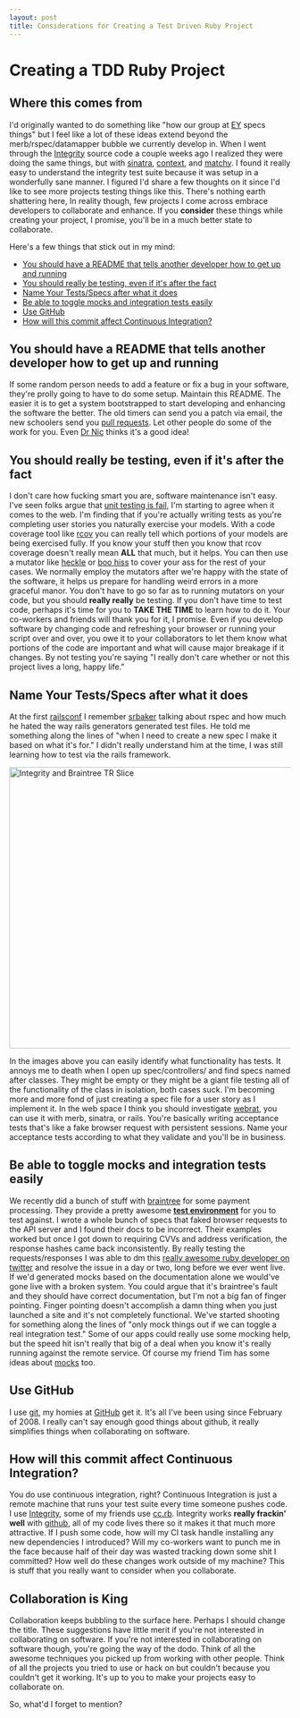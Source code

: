 ```yaml
--- 
layout: post
title: Considerations for Creating a Test Driven Ruby Project
---
```

Creating a TDD Ruby Project
===========================

Where this comes from
---------------------

I'd originally wanted to do something like "how our group at <a
href="http://engineyard.com">EY</a> specs things" but I feel like a lot of
these ideas extend beyond the merb/rspec/datamapper bubble we currently develop
in. When I went through the <a href="http://integrityapp.com/">Integrity</a>
source code a couple weeks ago I realized they were doing the same things, but
with <a href="http://sinatra.github.com/">sinatra</a>, <a
href="http://github.com/jeremymcanally/context/tree/master">context</a>, and <a
href="http://github.com/jeremymcanally/matchy/tree/master">matchy</a>.  I found
it really easy to understand the integrity test suite because it was setup in a
wonderfully sane manner.  I figured I'd share a few thoughts on it since I'd
like to see more projects testing things like this.  There's nothing earth
shattering here,   In reality though, few projects I come across embrace
developers to collaborate and enhance.  If you <strong>consider</strong> these
things while creating your project, I promise, you'll be in a much better state
to collaborate.

Here's a few things that stick out in my mind:
<ul>
  <li><a href="#readme">You should have a README that tells another developer how to get up and running</a></li>
  <li><a href="#testing">You should really be testing, even if it's after the fact</a></li>
  <li><a href="#naming_tests">Name Your Tests/Specs after what it does</a></li>
  <li><a href="#mocks">Be able to toggle mocks and integration tests easily</a></li>
  <li><a href="#github">Use GitHub</a></li>
  <li><a href="#ci">How will this commit affect Continuous Integration?</a></li>
</ul>

You should have a README that tells another developer how to get up and running
-------------------------------------------------------------------------------

If some random person needs to add a feature or fix a bug in your software,
they're prolly going to have to do some setup. Maintain this README. The
easier it is to get a system bootstrapped to start developing and enhancing the
software the better.  The old timers can send you a patch via email, the new
schoolers send you <a href="http://github.com/guides/pull-requests">pull
requests</a>.  Let other people do some of the work for you. Even <a
href="http://twitter.com/drnic/statuses/952116463">Dr Nic</a> thinks it's a
good idea!

You should really be testing, even if it's after the fact
---------------------------------------------------------

I don't care how fucking smart you are, software maintenance isn't easy.  I've
seen folks argue that <a
href="http://michaelfeathers.typepad.com/michael_feathers_blog/2008/06/the-flawed-theo.html">unit
testing is fail</a>, I'm starting to agree when it comes to the web.  I'm
finding that if you're actually writing tests as you're completing user stories
you naturally exercise your models.  With a code coverage tool like <a
href="http://eigenclass.org/hiki.rb?rcov">rcov</a> you can really tell which
portions of your models are being exercised fully.  If you know your stuff then
you know that rcov coverage doesn't really mean <strong>ALL</strong> that much,
but it helps.  You can then use a mutator like <a
href="https://github.com/ryansobol/heckle/tree/master">heckle</a> or <a
href="https://github.com/halorgium/boo_hiss/tree/master">boo hiss</a> to cover
your ass for the rest of your cases.  We normally employ the mutators after
we're happy with the state of the software, it helps us prepare for handling
weird errors in a more graceful manor.  You don't have to go so far as to
running mutators on your code, but you should <strong>really really</strong> be
testing.  If you don't have time to test code, perhaps it's time for you to
<strong>TAKE THE TIME</strong> to learn how to do it.  Your co-workers and
friends will thank you for it, I promise.  Even if you develop software by
changing code and refreshing your browser or running your script over and over,
you owe it to your collaborators to let them know what portions of the code are
important and what will cause major breakage if it changes.  By not testing
you're saying "I really don't care whether or not this project lives a long,
happy life."

Name Your Tests/Specs after what it does
----------------------------------------

At the first <a href="http://railsconf.org">railsconf</a> I remember <a
href="http://twitter.com/srbaker">srbaker</a> talking about rspec and how much
he hated the way rails generators generated test files.  He told me something
along the lines of "when I need to create a new spec I make it based on what
it's for."  I didn't really understand him at the time, I was still learning
how to test via the rails framework.

<img title="Checkout the names" src="http://img.skitch.com/20090130-e75wm4neriiunbcc9k18dqk2n.jpg" alt="Integrity and Braintree TR Slice" width="554" height="503" />

In the images above you can easily identify what functionality has tests.  It
annoys me to death when I open up spec/controllers/ and find specs named after
classes.  They might be empty or they might be a giant file testing all of the
functionality of the class in isolation, both cases suck.  I'm becoming more
and more fond of just creating a spec file for a user story as I implement it.
In the web space I think you should investigate <a
href="http://github.com/brynary/webrat/tree/master">webrat</a>, you can use it
with merb, sinatra, or rails.  You're basically writing acceptance tests that's
like a fake browser request with persistent sessions.  Name your acceptance
tests according to what they validate and you'll be in business.

Be able to toggle mocks and integration tests easily
----------------------------------------------------

We recently did a bunch of stuff with <a
href="http://dev.braintreepaymentsolutions.com/">braintree</a> for some payment
processing.  They provide a pretty awesome <strong><a
href="http://dev.braintreepaymentsolutions.com/test-transaction/">test
environment</a></strong> for you to test against.  I wrote a whole bunch of
specs that faked browser requests to the API server and I found their docs to
be incorrect.  Their examples worked but once I got down to requiring CVVs and
address verification, the response hashes came back inconsistently.  By really
testing the requests/responses  I was able to dm this <a
href="http://twitter.com/ch0wda">really awesome ruby developer on twitter</a>
and resolve the issue in a day or two, long before we ever went live.  If we'd
generated mocks based on the documentation alone we would've gone live with a
broken system.  You could argue that it's braintree's fault and they should
have correct documentation, but I'm not a big fan of finger pointing. Finger
pointing doesn't accomplish a damn thing when you just launched a site and it's
not completely functional.  We've started shooting for something along the
lines of "only mock things out if we can toggle a real integration test."  Some
of our apps could really use some mocking help, but the speed hit isn't really
that big of a deal when you know it's really running against the remote
service.  Of course my friend Tim has some ideas about <a
href="http://github.com/halorgium/mockz0r/tree/master">mocks</a> too.

Use GitHub
----------

I use <a href="http://whygitisbetterthanx.com/">git</a>, my homies at <a
href="http://github.com">GitHub</a> get it.  It's all I've been using since
February of 2008.  I really can't say enough good things about github, it
really simplifies things when collaborating on software.

How will this commit affect Continuous Integration?
---------------------------------------------------

You do use continuous integration, right?  Continuous Integration is just a
remote machine that runs your test suite every time someone pushes code.  I use
<a href="http://integrityapp.com/">Integrity</a>, some of my friends use <a
href="http://cruisecontrolrb.thoughtworks.com/">cc.rb</a>.  Integrity works
<strong>really frackin' well</strong> with <a
href="http://github.com/guides/post-receive-hooks">github</a>, all of my code
lives there so it makes it that much more attractive.  If I push some code, how
will my CI task handle installing any new dependencies I introduced?  Will my
co-workers want to punch me in the face because half of their day was wasted
tracking down some shit I committed?  How well do these changes work outside of
my machine?  This is stuff that you really want to consider when you
collaborate.

Collaboration is King
---------------------

Collaboration keeps bubbling to the surface here.  Perhaps I should change the
title.  These suggestions have little merit if you're not interested in
collaborating on software.  If you're not interested in collaborating on
software though, you're going the way of the dodo.  Think of all the awesome
techniques you picked up from working with other people.  Think of all the
projects you tried to use or hack on but couldn't because you couldn't get it
working.  It's up to you to make your projects easy to collaborate on.

So, what'd I forget to mention?
